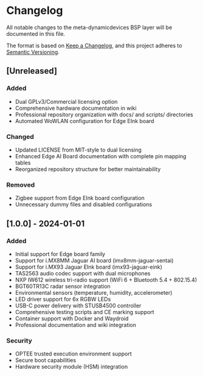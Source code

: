 # Changelog

All notable changes to the meta-dynamicdevices BSP layer will be documented in this file.

The format is based on [Keep a Changelog](https://keepachangelog.com/en/1.0.0/),
and this project adheres to [Semantic Versioning](https://semver.org/spec/v2.0.0.html).

## [Unreleased]

### Added
- Dual GPLv3/Commercial licensing option
- Comprehensive hardware documentation in wiki
- Professional repository organization with docs/ and scripts/ directories
- Automated WoWLAN configuration for Edge EInk board

### Changed
- Updated LICENSE from MIT-style to dual licensing
- Enhanced Edge AI Board documentation with complete pin mapping tables
- Reorganized repository structure for better maintainability

### Removed
- Zigbee support from Edge EInk board configuration
- Unnecessary dummy files and disabled configurations

## [1.0.0] - 2024-01-01

### Added
- Initial support for Edge board family
- Support for i.MX8MM Jaguar AI board (imx8mm-jaguar-sentai)
- Support for i.MX93 Jaguar EInk board (imx93-jaguar-eink)
- TAS2563 audio codec support with dual microphones
- NXP IW612 wireless tri-radio support (WiFi 6 + Bluetooth 5.4 + 802.15.4)
- BGT60TR13C radar sensor integration
- Environmental sensors (temperature, humidity, accelerometer)
- LED driver support for 6x RGBW LEDs
- USB-C power delivery with STUSB4500 controller
- Comprehensive testing scripts and CE marking support
- Container support with Docker and Waydroid
- Professional documentation and wiki integration

### Security
- OPTEE trusted execution environment support
- Secure boot capabilities
- Hardware security module (HSM) integration
